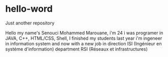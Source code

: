 # hello-word
Just another repository

Hello my name's Senouci Mohammed Marouane, i'm 24 i was programer in JAVA, C++, HTML/CSS, Shell, I finished my students last year i'm ingeneer in information system and now with a new job in direction ISI (Ingénieur en systéme d'information) department RSI (Réseaux et infrastructures)
